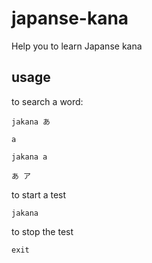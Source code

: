 # japanse-kana

Help you to learn Japanse kana

## usage

to search a word:

    jakana あ
   
    a
 
    jakana a
   
    あ ア
   
to start a test

    jakana

to stop the test

    exit
